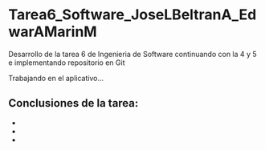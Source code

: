# Tarea6_Software_JoseLBeltranA_EdwarAMarinM
Desarrollo de la tarea 6 de Ingenieria de Software continuando con la 4 y 5 e implementando repositorio en Git

Trabajando en el aplicativo...

Conclusiones de la tarea:
-
-
-
-
